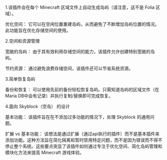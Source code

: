 1.该插件会在每个 Minecraft 区域文件上自动生成岛屿（请注意，这不是 Folia 区域）。

优化空间：
它可以在空闲位置重建岛屿，从而避免了不断增加岛屿位置的情况。此功能旨在优化存储空间的使用。

2.空间和资源管理

宽敞的岛屿：
由于其有效利用存储空间的能力，该插件允许创建特别宽敞的岛屿。

节约资源：
通过避免浪费存储空间，该插件还可以节省系统资源。

3.简单恢复岛屿

备份和恢复：
可以使用先前的备份轻松恢复岛屿。只需知道岛屿的区域文件（在Maria DB中会有记录）并执行复制/替换即可完成恢复。

4.面向 Skyblock（空岛） 的设计

基本功能：
该插件旨在在不添加过多功能的情况下，处理 Skyblock 的通用问题。

扩展 vs 基本功能：
该想法是通过扩展（通过api执行的插件）而不是基本插件来添加功能。这种方法旨在简化隔离和暂时禁用特定问题，而不是因为错误而不得不停止整个系统。这些要点突显了该插件如何通过专注于优化空间、简化岛屿管理和模块化方法来提高
Minecraft 游戏体验。
